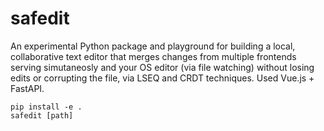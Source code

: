 # safedit

An experimental Python package and playground for building a local, collaborative text editor that merges changes from multiple frontends serving simutaneosly and your OS editor (via file watching) without losing edits or corrupting the file, via LSEQ and CRDT techniques. Used Vue.js + FastAPI.
```
pip install -e .
safedit [path]
```
